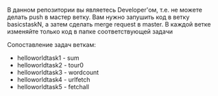 В данном репозитории вы являетесь Developer'ом, т.е. не можете делать push в мастер ветку. Вам нужно запушить код в ветку basicstaskN, а затем сделать merge request в master. В каждой ветке изменяйте только код в папке соответствующей задачи

Сопоставление задач веткам:
- helloworldtask1 - sum
- helloworldtask2 - tour0
- helloworldtask3 - wordcount
- helloworldtask4 - urlfetch
- helloworldtask5 - fetchall
